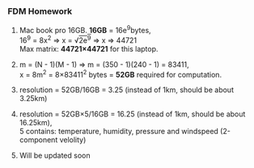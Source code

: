 ### FDM Homework

1)  Mac book pro 16GB. **16GB** = 16e<sup>9</sup>bytes,  
    16<sup>9</sup> = 8x<sup>2</sup> => x = 
    &radic;<span style="text-decoration: overline">2e<sup>9</sup></span> 
    => x => 44721  
    Max matrix: **44721&#215;44721** for this laptop.  
   
   
2)  m = (N - 1)(M - 1) => m = (350 - 1)(240 - 1) = 83411,  
    x = 8m<sup>2</sup> = 8&#215;83411<sup>2</sup> bytes = **52GB** 
    required for computation.
    
    
3)  resolution = 52GB/16GB = 3.25 (instead of 1km, should be about 3.25km)  


4)  resolution = 52GB&#215;5/16GB = 16.25
    (instead of 1km, should be about 16.25km),  
    5 contains: temperature, humidity,
    pressure and windspeed (2-component velolity)  
    
    
5)  Will be updated soon
    

